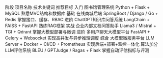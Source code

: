 阶段	项目名称	技术关键词	推荐目标
入门	图书馆管理系统	Python + Flask + MySQL	熟悉MVC结构和数据库
基础	在线商城后端	SpringBoot / Django / Go + Redis	掌握接口、缓存、RBAC
进阶	ChatGPT知识库问答系统	LangChain + FAISS + FastAPI	熟练RAG框架
实战	企业内部文档问答助手	Llama3 / Mistral + TGI + Qdrant	掌握大模型部署与微调
进阶	多用户聊天大模型平台	FastAPI + Celery + Websocket	实现高并发与异步推理调度
综合	大模型微服务平台	LLM Server + Docker + CI/CD + Prometheus	实现后端+部署+监控一体化
算法加分	LLM评估系统	BLEU / GPTJudge / Ragas + Flask	掌握自动评估指标与评测